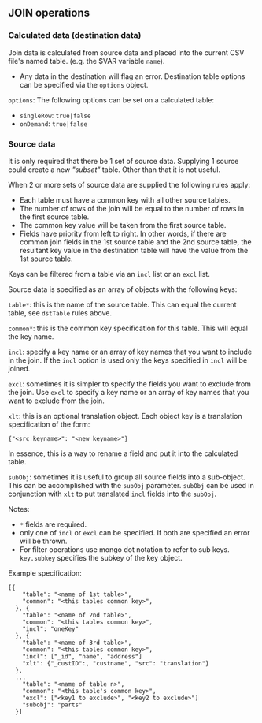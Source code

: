 ## JOIN operations

### Calculated data (destination data)

Join data is calculated from source data and placed into the current CSV file's named table. (e.g. the $VAR variable `name`).

* Any data in the destination will flag an error.
Destination table options can be specified via the `options` object.

`options`: The following options can be set on a calculated table:

* `singleRow`: `true|false`
* `onDemand`: `true|false`

### Source data

It is only required that there be 1 set of source data.  Supplying 1 source could create a new *"subset"* table.  Other than that it is not useful.

When 2 or more sets of source data are supplied the following rules apply:

* Each table must have a common key with all other source tables.
* The number of rows of the join will be equal to the number of rows in the first source table.
* The common key value will be taken from the first source table.
* Fields have priority from left to right.  In other words, if there are common join fields in the 1st source table and the 2nd source table, the resultant key value in the destination table will have the value from the 1st source table.

Keys can be filtered from a table via an `incl` list or an `excl` list.

Source data is specified as an array of objects with the following keys:

`table*`: this is the name of the source table.  This can equal the current table, see `dstTable` rules above.

`common*`: this is the common key specification for this table. This will equal the key name.

`incl`: specify a key name or an array of key names that you want to include in the join.  If the `incl` option is used only the keys specified in `incl` will be joined.

`excl`: sometimes it is simpler to specify the fields you want to exclude from the join.  Use `excl` to specify a key name or an array of key names that you want to exclude from the join.

`xlt`: this is an optional translation object.  Each object key is a translation specification of the form:
```
{"<src keyname>": "<new keyname>"}
```
In essence, this is a way to rename a field and put it into the calculated table.

`subObj`: sometimes it is useful to group all source fields into a sub-object.  This can be accomplished with the `subObj` parameter.  `subObj` can be used in conjunction with `xlt` to put translated `incl` fields into the `subObj`.

Notes:

* `*` fields are required.
* only one of `incl` or `excl` can be specified.  If both are specified an error will be thrown.
* For filter operations use mongo dot notation to refer to sub keys.  `key.subkey` specifies the subkey of the key object.


Example specification:

```
[{
    "table": "<name of 1st table>",
    "common": "<this tables common key>",
  }, {
    "table": "<name of 2nd table>",
    "common": "<this tables common key>",
    "incl": "oneKey"
  }, {
    "table": "<name of 3rd table>",
    "common": "<this tables common key>",
    "incl": ["_id", "name", "address"]
    "xlt": {"_custID":, "custname", "src": "translation"}
  },
  ...
    "table": "<name of table n>",
    "common": "<this table's common key>",
    "excl": ["<key1 to exclude>", "<key2 to exclude>"]
    "subobj": "parts"
  }]
```
